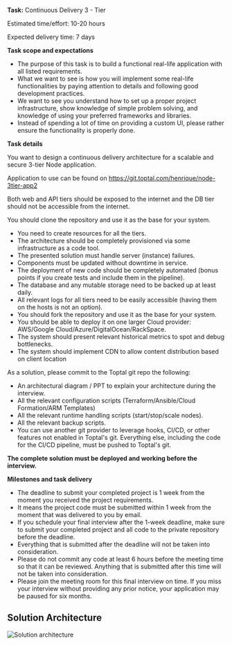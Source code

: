 **Task:** Continuous Delivery 3 - Tier

Estimated time/effort: 10-20 hours

Expected delivery time: 7 days

**Task scope and expectations**

- The purpose of this task is to build a functional real-life application with all listed
  requirements.
- What we want to see is how you will implement some real-life functionalities by paying
  attention to details and following good development practices.
- We want to see you understand how to set up a proper project infrastructure, show
  knowledge of simple problem solving, and knowledge of using your preferred
  frameworks and libraries.
- Instead of spending a lot of time on providing a custom UI, please rather ensure the
  functionality is properly done.

**Task details**

You want to design a continuous delivery architecture for a scalable and secure 3-tier Node application.

Application to use can be found on https://git.toptal.com/henrique/node-3tier-app2

Both web and API tiers should be exposed to the internet and the DB tier should not be
accessible from the internet.

You should clone the repository and use it as the base for your system.

- You need to create resources for all the tiers.
- The architecture should be completely provisioned via some infrastructure as a code
  tool.
- The presented solution must handle server (instance) failures.
- Components must be updated without downtime in service.
- The deployment of new code should be completely automated (bonus points if you
  create tests and include them in the pipeline).
- The database and any mutable storage need to be backed up at least daily.
- All relevant logs for all tiers need to be easily accessible (having them on the hosts is
  not an option).
- You should fork the repository and use it as the base for your system.
- You should be able to deploy it on one larger Cloud provider: AWS/Google
  Cloud/Azure/DigitalOcean/RackSpace.
- The system should present relevant historical metrics to spot and debug bottlenecks.
- The system should implement CDN to allow content distribution based on client
  location

As a solution, please commit to the Toptal git repo the following:

- An architectural diagram / PPT to explain your architecture during the interview.
- All the relevant configuration scripts (Terraform/Ansible/Cloud Formation/ARM
  Templates)
- All the relevant runtime handling scripts (start/stop/scale nodes).
- All the relevant backup scripts.
- You can use another git provider to leverage hooks, CI/CD, or other features not
  enabled in Toptal's git. Everything else, including the code for the CI/CD pipeline, must
  be pushed to Toptal's git.

**The complete solution must be deployed and working before the interview.**

**Milestones and task delivery**

- The deadline to submit your completed project is 1 week from the moment you
  received the project requirements.
- It means the project code must be submitted within 1 week from the moment that was
  delivered to you by email.
- If you schedule your final interview after the 1-week deadline, make sure to submit
  your completed project and all code to the private repository before the deadline.
- Everything that is submitted after the deadline will not be taken into consideration.
- Please do not commit any code at least 6 hours before the meeting time so that it can
  be reviewed. Anything that is submitted after this time will not be taken into
  consideration.
- Please join the meeting room for this final interview on time. If you miss your interview
  without providing any prior notice, your application may be paused for six months.

## Solution Architecture

![Solution architecture](toptal_application.drawio.png.png "Solution architecture")
